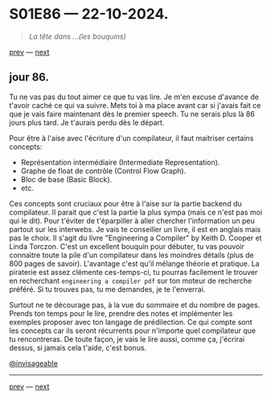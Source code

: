 # S01E86 — 22-10-2024.

> *La tête dans ...(les bouquins)*

[prev](S01E85-21-10-2024.md) — [next](S01E01-29-07-2024.md)   

## jour 86.

Tu ne vas pas du tout aimer ce que tu vas lire. Je m'en excuse d'avance de t'avoir caché ce qui va suivre. Mets toi à ma place avant car si j'avais fait ce que je vais faire maintenant dès le premier speech. Tu ne serais plus là 86 jours plus tard. Je t'aurais perdu dès le départ.

Pour être à l'aise avec l'écriture d'un compilateur, il faut maitriser certains concepts:

- Représentation intermédiaire (Intermediate Representation).
- Graphe de float de contrôle (Control Flow Graph).
- Bloc de base (Basic Block).
- etc.

Ces concepts sont cruciaux pour être à l'aise sur la partie backend du compilateur. Il parait que c'est la partie la plus sympa (mais ce n'est pas moi qui le dit). Pour t'éviter de t'éparpiller à aller chercher l'information un peu partout sur les interwebs. Je vais te conseiller un livre, il est en anglais mais pas le choix. Il s'agit du livre "Engineering a Compiler" by Keith D. Cooper et Linda Torczon. C'est un excellent bouquin pour débuter, tu vas pouvoir connaìtre toute la pile d'un compilateur dans les moindres détails (plus de 800 pages de savoir). L'avantage c'est qu'il mélange théorie et pratique. La piraterie est assez clémente ces-temps-ci, tu pourras facilement le trouver en recherchant `engineering a compiler pdf` sur ton moteur de recherche préféré. Si tu trouves pas, tu me demandes, je te l'enverrai.

Surtout ne te décourage pas, à la vue du sommaire et du nombre de pages. Prends ton temps pour le lire, prendre des notes et implémenter les exemples proposer avec ton langage de prédilection. Ce qui compte sont les concepts car ils seront récurrents pour n'importe quel compilateur que tu rencontreras. De toute façon, je vais le lire aussi, comme ça, j'écrirai dessus, si jamais cela t'aide, c'est bonus.

[@invisageable](https://twitter.com/invisageable)   

---

[prev](S01E85-21-10-2024.md) — [next](S01E01-29-07-2024.md)   
